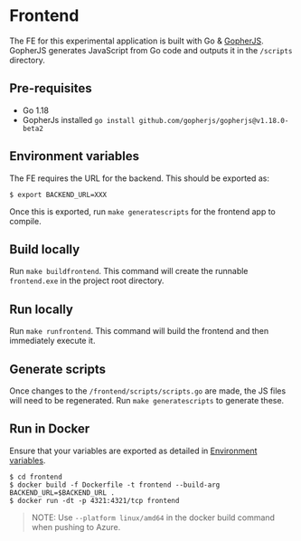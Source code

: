 # Frontend
The FE for this experimental application is built with Go & [GopherJS](https://github.com/gopherjs/gopherjs). GopherJS generates JavaScript from Go code and outputs it in the `/scripts` directory.

## Pre-requisites 
- Go 1.18
- GopherJs installed `go install github.com/gopherjs/gopherjs@v1.18.0-beta2`

## Environment variables
The FE requires the URL for the backend. This should be exported as:
```
$ export BACKEND_URL=XXX
```
Once this is exported, run `make generatescripts` for the frontend app to compile. 

## Build locally
Run `make buildfrontend`. This command will create the runnable `frontend.exe` in the project root directory.

## Run locally
Run `make runfrontend`. This command will build the frontend and then immediately execute it.

## Generate scripts
Once changes to the `/frontend/scripts/scripts.go` are made, the JS files will need to be regenerated. Run `make generatescripts` to generate these.

## Run in Docker
Ensure that your variables are exported as detailed in [Environment variables](#environment-variables).
```
$ cd frontend
$ docker build -f Dockerfile -t frontend --build-arg BACKEND_URL=$BACKEND_URL .
$ docker run -dt -p 4321:4321/tcp frontend
```

> NOTE: Use `--platform linux/amd64` in the docker build command when pushing to Azure.